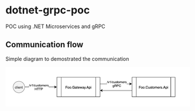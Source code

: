 # dotnet-grpc-poc
POC using .NET Microservices and gRPC


## Communication flow
Simple diagram to demostrated the communication

![image](diagram.png)
